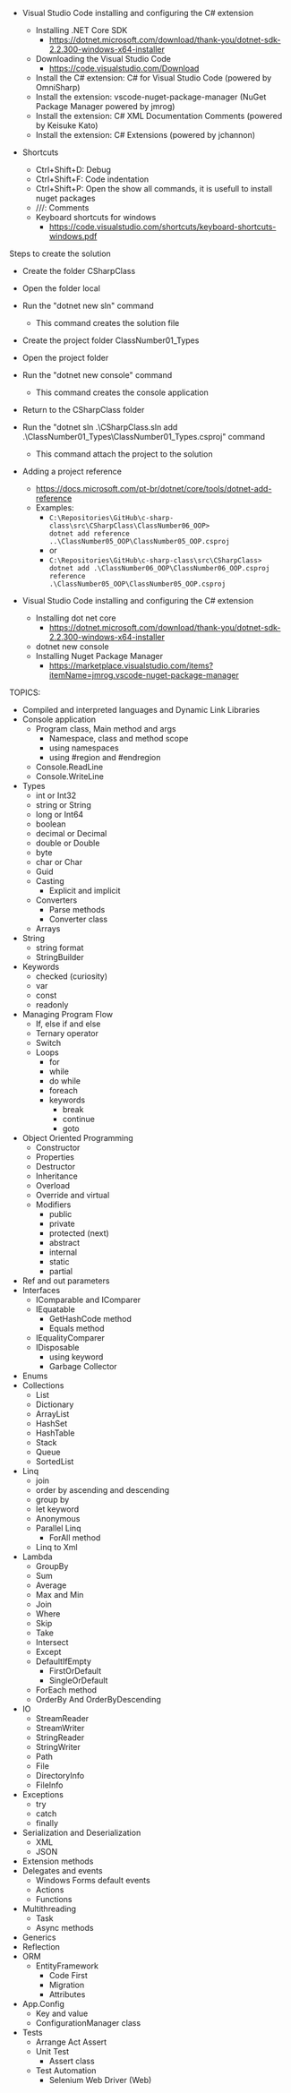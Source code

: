 - Visual Studio Code installing and configuring the C# extension
	- Installing .NET Core SDK
		- https://dotnet.microsoft.com/download/thank-you/dotnet-sdk-2.2.300-windows-x64-installer
    - Downloading the Visual Studio Code
        - https://code.visualstudio.com/Download
    - Install the C# extension: C# for Visual Studio Code (powered by OmniSharp)
    - Install the extension: vscode-nuget-package-manager (NuGet Package Manager powered by jmrog)
    - Install the extension: C# XML Documentation Comments (powered by Keisuke Kato)
	- Install the extension: C# Extensions (powered by jchannon)

- Shortcuts
    - Ctrl+Shift+D: Debug
    - Ctrl+Shift+F: Code indentation
    - Ctrl+Shift+P: Open the show all commands, it is usefull to install nuget packages
    - ///: Comments
    - Keyboard shortcuts for windows
        - https://code.visualstudio.com/shortcuts/keyboard-shortcuts-windows.pdf

Steps to create the solution
- Create the folder CSharpClass
- Open the folder local
- Run the "dotnet new sln" command
    - This command creates the solution file
- Create the project folder ClassNumber01_Types
- Open the project folder
- Run the "dotnet new console" command
    - This command creates the console application
- Return to the CSharpClass folder
- Run the "dotnet sln .\CSharpClass.sln add .\ClassNumber01_Types\ClassNumber01_Types.csproj" command
    - This command attach the project to the solution
- Adding a project reference
	- https://docs.microsoft.com/pt-br/dotnet/core/tools/dotnet-add-reference
	- Examples: 
		- <code>C:\Repositories\GitHub\c-sharp-class\src\CSharpClass\ClassNumber06_OOP> dotnet add reference ..\ClassNumber05_OOP\ClassNumber05_OOP.csproj</code>
		- or
		- <code>C:\Repositories\GitHub\c-sharp-class\src\CSharpClass> dotnet add .\ClassNumber06_OOP\ClassNumber06_OOP.csproj  reference .\ClassNumber05_OOP\ClassNumber05_OOP.csproj</code>

- Visual Studio Code installing and configuring the C# extension
	- Installing dot net core
		- https://dotnet.microsoft.com/download/thank-you/dotnet-sdk-2.2.300-windows-x64-installer
	- dotnet new console
	- Installing Nuget Package Manager
		- https://marketplace.visualstudio.com/items?itemName=jmrog.vscode-nuget-package-manager
	
TOPICS:

- Compiled and interpreted languages and Dynamic Link Libraries
- Console application
	- Program class, Main method and args
		- Namespace, class and method scope
		- using namespaces
		- using #region and #endregion
	- Console.ReadLine
	- Console.WriteLine
- Types
	- int or Int32
	- string or String
	- long or Int64
	- boolean
	- decimal or Decimal
	- double or Double
	- byte
	- char or Char
	- Guid
	- Casting 
		- Explicit and implicit
	- Converters
		- Parse methods
		- Converter class
	- Arrays
- String
	- string format
	- StringBuilder
- Keywords
	- checked (curiosity)
	- var
	- const
	- readonly
- Managing Program Flow 
	- If, else if and else
	- Ternary operator
	- Switch 
	- Loops
		- for
		- while
		- do while
		- foreach
		- keywords
			- break
			- continue
			- goto
- Object Oriented Programming
	- Constructor
	- Properties
	- Destructor
	- Inheritance
	- Overload
	- Override and virtual 
	- Modifiers
		- public
		- private
		- protected (next)		
		- abstract		
		- internal
		- static
		- partial
- Ref and out parameters
- Interfaces
	- IComparable and IComparer
	- IEquatable
		- GetHashCode method
		- Equals method
	- IEqualityComparer
	- IDisposable
		- using keyword
		- Garbage Collector
- Enums
- Collections
	- List
	- Dictionary
	- ArrayList
	- HashSet
	- HashTable
	- Stack
	- Queue
	- SortedList
- Linq 
	- join
	- order by ascending and descending
	- group by
	- let keyword
	- Anonymous
	- Parallel Linq
		- ForAll method
	- Linq to Xml
- Lambda
	- GroupBy
	- Sum
	- Average
	- Max and Min
	- Join
	- Where
	- Skip
	- Take
	- Intersect
	- Except
	- DefaultIfEmpty
		- FirstOrDefault
		- SingleOrDefault
	- ForEach method
	- OrderBy And OrderByDescending
- IO
	- StreamReader
	- StreamWriter
	- StringReader
	- StringWriter
	- Path
	- File
	- DirectoryInfo
	- FileInfo
- Exceptions
	- try
	- catch
	- finally
- Serialization and Deserialization
	- XML
	- JSON
- Extension methods
- Delegates and events
	- Windows Forms default events
	- Actions 
	- Functions
- Multithreading
	- Task
	- Async methods
- Generics
- Reflection
- ORM
	- EntityFramework
		- Code First
		- Migration
		- Attributes
- App.Config
	- Key and value
	- ConfigurationManager class
- Tests
	- Arrange Act Assert
	- Unit Test
		- Assert class
	- Test Automation
		- Selenium Web Driver (Web)